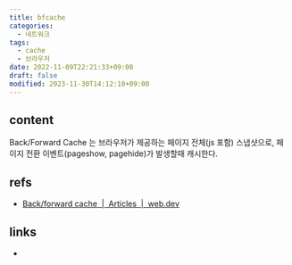 ```yaml
---
title: bfcache
categories:
  - 네트워크
tags:
  - cache
  - 브라우저
date: 2022-11-09T22:21:33+09:00
draft: false
modified: 2023-11-30T14:12:10+09:00
---
```


## content
Back/Forward Cache 는 브라우저가 제공하는 페이지 전체(js 포함) 스냅샷으로, 페이지 전환 이벤트(pageshow, pagehide)가 발생할때 캐시한다.




## refs
- [Back/forward cache  |  Articles  |  web.dev](https://web.dev/i18n/ko/bfcache/)


## links
- 
